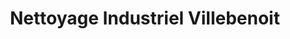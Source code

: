 ---
title: "Nettoyage Industriel Villebenoit"
url: /gannat/nettoyage-industriel-villebenoit/
shop: vacant
---